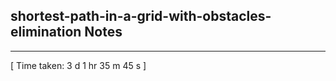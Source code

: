 <h2>shortest-path-in-a-grid-with-obstacles-elimination Notes</h2><hr>[ Time taken: 3 d 1 hr 35 m 45 s ]
